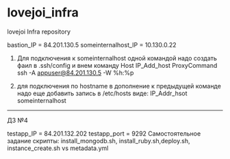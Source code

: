 # lovejoi_infra
lovejoi Infra repository

bastion_IP = 84.201.130.5
someinternalhost_IP = 10.130.0.22

1) Для подключения к someinternalhost одной командой надо создать фаил в .ssh/config и внем команду
Host IP_Add_host
  ProxyCommand ssh -A appuser@84.201.130.5 -W %h:%p

2) для подключения по hostname в дополнение к предыдущей команде надо еще добавить запись в /etc/hosts виде:
IP_Addr_hsot someinternalhost

------------------------
ДЗ №4

testapp_IP = 84.201.132.202
testapp_port = 9292
Самостоятельное задание скрипты: install_mongodb.sh, install_ruby.sh,deploy.sh, instance_create.sh vs metadata.yml

